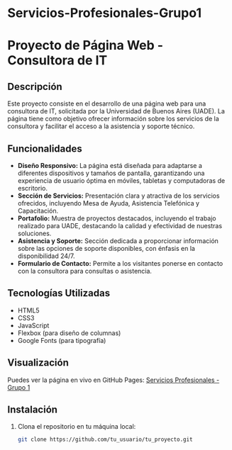 # Servicios-Profesionales-Grupo1

# Proyecto de Página Web - Consultora de IT

## Descripción

Este proyecto consiste en el desarrollo de una página web para una consultora de IT, solicitada por la Universidad de Buenos Aires (UADE). La página tiene como objetivo ofrecer información sobre los servicios de la consultora y facilitar el acceso a la asistencia y soporte técnico.

## Funcionalidades

- **Diseño Responsivo:** La página está diseñada para adaptarse a diferentes dispositivos y tamaños de pantalla, garantizando una experiencia de usuario óptima en móviles, tabletas y computadoras de escritorio.
- **Sección de Servicios:** Presentación clara y atractiva de los servicios ofrecidos, incluyendo Mesa de Ayuda, Asistencia Telefónica y Capacitación.
- **Portafolio:** Muestra de proyectos destacados, incluyendo el trabajo realizado para UADE, destacando la calidad y efectividad de nuestras soluciones.
- **Asistencia y Soporte:** Sección dedicada a proporcionar información sobre las opciones de soporte disponibles, con énfasis en la disponibilidad 24/7.
- **Formulario de Contacto:** Permite a los visitantes ponerse en contacto con la consultora para consultas o asistencia.

## Tecnologías Utilizadas

- HTML5
- CSS3
- JavaScript
- Flexbox (para diseño de columnas)
- Google Fonts (para tipografía)

## Visualización

Puedes ver la página en vivo en GitHub Pages: [Servicios Profesionales - Grupo 1](https://disenoweb-uade.github.io/Servicios-Profesionales-Grupo1/)

## Instalación

1. Clona el repositorio en tu máquina local:
   ```bash
   git clone https://github.com/tu_usuario/tu_proyecto.git
